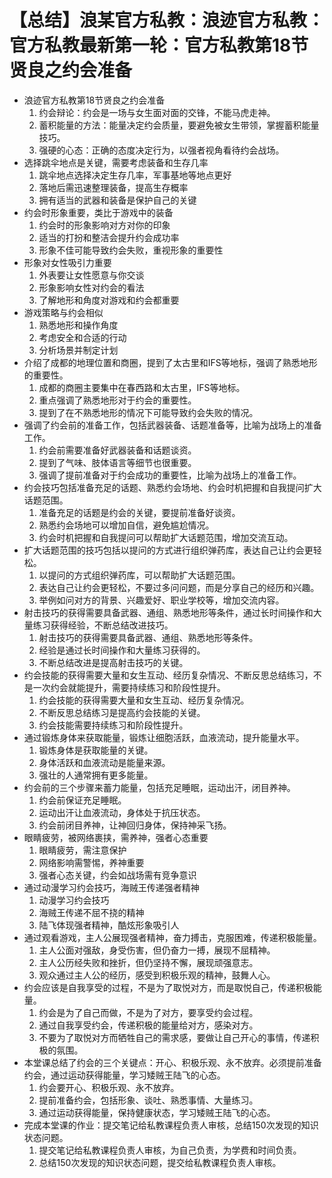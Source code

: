 # 【总结】浪某官方私教：浪迹官方私教：官方私教最新第一轮：官方私教第18节贤良之约会准备

-   浪迹官方私教第18节贤良之约会准备
    1.  约会辩论：约会是一场与女生面对面的交锋，不能马虎走神。
    2.  蓄积能量的方法：能量决定约会质量，要避免被女生带领，掌握蓄积能量技巧。
    3.  强硬的心态：正确的态度决定行为，以强者视角看待约会战场。
-   选择跳伞地点是关键，需要考虑装备和生存几率
    1.  跳伞地点选择决定生存几率，军事基地等地点更好
    2.  落地后需迅速整理装备，提高生存概率
    3.  拥有适当的武器和装备是保护自己的关键
-   约会时形象重要，类比于游戏中的装备
    1.  约会时的形象影响对方对你的印象
    2.  适当的打扮和整洁会提升约会成功率
    3.  形象不佳可能导致约会失败，重视形象的重要性
-   形象对女性吸引力重要
    1.  外表要让女性愿意与你交谈
    2.  形象影响女性对约会的看法
    3.  了解地形和角度对游戏和约会都重要
-   游戏策略与约会相似
    1.  熟悉地形和操作角度
    2.  考虑安全和合适的行动
    3.  分析场景并制定计划
-   介绍了成都的地理位置和商圈，提到了太古里和IFS等地标，强调了熟悉地形的重要性。
    1.  成都的商圈主要集中在春西路和太古里，IFS等地标。
    2.  重点强调了熟悉地形对于约会的重要性。
    3.  提到了在不熟悉地形的情况下可能导致约会失败的情况。
-   强调了约会前的准备工作，包括武器装备、话题准备等，比喻为战场上的准备工作。
    1.  约会前需要准备好武器装备和话题谈资。
    2.  提到了气味、肢体语言等细节也很重要。
    3.  强调了提前准备对于约会成功的重要性，比喻为战场上的准备工作。
-   约会技巧包括准备充足的话题、熟悉约会场地、约会时机把握和自我提问扩大话题范围。
    1.  准备充足的话题是约会的关键，要提前准备好谈资。
    2.  熟悉约会场地可以增加自信，避免尴尬情况。
    3.  约会时机把握和自我提问可以帮助扩大话题范围，增加交流互动。
-   扩大话题范围的技巧包括以提问的方式进行组织弹药库，表达自己让约会更轻松。
    1.  以提问的方式组织弹药库，可以帮助扩大话题范围。
    2.  表达自己让约会更轻松，不要过多问问题，而是分享自己的经历和兴趣。
    3.  举例如问对方的背景、兴趣爱好、职业学校等，增加交流内容。
-   射击技巧的获得需要具备武器、通组、熟悉地形等条件，通过长时间操作和大量练习获得经验，不断总结改进技巧。
    1.  射击技巧的获得需要具备武器、通组、熟悉地形等条件。
    2.  经验是通过长时间操作和大量练习获得的。
    3.  不断总结改进是提高射击技巧的关键。
-   约会技能的获得需要大量和女生互动、经历复杂情况、不断反思总结练习，不是一次约会就能提升，需要持续练习和阶段性提升。
    1.  约会技能的获得需要大量和女生互动、经历复杂情况。
    2.  不断反思总结练习是提高约会技能的关键。
    3.  约会技能需要持续练习和阶段性提升。
-   通过锻炼身体来获取能量，锻炼让细胞活跃，血液流动，提升能量水平。
    1.  锻炼身体是获取能量的关键。
    2.  身体活跃和血液流动是能量来源。
    3.  强壮的人通常拥有更多能量。
-   约会前的三个步骤来蓄力能量，包括充足睡眠，运动出汗，闭目养神。
    1.  约会前保证充足睡眠。
    2.  运动出汗让血液流动，身体处于抗压状态。
    3.  约会前闭目养神，让神回归身体，保持神采飞扬。
-   眼睛疲劳，被网络裹挟，需养神，强者心态重要
    1.  眼睛疲劳，需注意保护
    2.  网络影响需警惕，养神重要
    3.  强者心态关键，约会如战场需有竞争意识
-   通过动漫学习约会技巧，海贼王传递强者精神
    1.  动漫学习约会技巧
    2.  海贼王传递不屈不挠的精神
    3.  陆飞体现强者精神，酷炫形象吸引人
-   通过观看游戏，主人公展现强者精神，奋力搏击，克服困难，传递积极能量。
    1.  主人公面对强敌，身受伤害，但仍奋力一搏，展现不屈精神。
    2.  主人公历经失败和挫折，但仍坚持不懈，展现顽强意志。
    3.  观众通过主人公的经历，感受到积极乐观的精神，鼓舞人心。
-   约会应该是自我享受的过程，不是为了取悦对方，而是取悦自己，传递积极能量。
    1.  约会是为了自己而做，不是为了对方，要享受约会过程。
    2.  通过自我享受约会，传递积极的能量给对方，感染对方。
    3.  不要为了取悦对方而牺牲自己的需求感，要做让自己开心的事情，传递积极的氛围。
-   本堂课总结了约会的三个关键点：开心、积极乐观、永不放弃。必须提前准备约会，通过运动获得能量，学习矮贼王陆飞的心态。
    1.  约会要开心、积极乐观、永不放弃。
    2.  提前准备约会，包括形象、谈吐、熟悉事情、大量练习。
    3.  通过运动获得能量，保持健康状态，学习矮贼王陆飞的心态。
-   完成本堂课的作业：提交笔记给私教课程负责人审核，总结150次发现的知识状态问题。
    1.  提交笔记给私教课程负责人审核，为自己负责，为学费和时间负责。
    2.  总结150次发现的知识状态问题，提交给私教课程负责人审核。